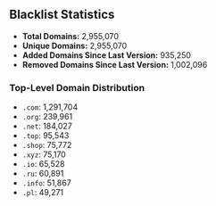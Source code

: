 ## Blacklist Statistics

- **Total Domains:** 2,955,070
- **Unique Domains:** 2,955,070
- **Added Domains Since Last Version:** 935,250
- **Removed Domains Since Last Version:** 1,002,096

### Top-Level Domain Distribution

-  `.com`: 1,291,704
-  `.org`: 239,961
-  `.net`: 184,027
-  `.top`: 95,543
-  `.shop`: 75,772
-  `.xyz`: 75,170
-  `.io`: 65,528
-  `.ru`: 60,891
-  `.info`: 51,867
-  `.pl`: 49,271
